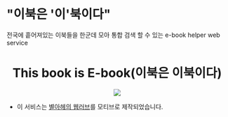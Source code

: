 # "이북은 '이'북이다"

전국에 흩어져있는 이북들을 한군데 모아 통합 검색 할 수 있는 e-book helper web service
<!-- <div align="middle">
<img src="https://github.com/DdukTwiSun/server/blob/master/logo.jpg" height="250px" >
</div> -->

<h1 align="center">This book is E-book(이북은 이북이다)</h1>

<p align="center">
	<a href="https://github.com/DdukTwiSun/server/blob/master/LICENSE"><img src="https://img.shields.io/github/license/mashape/apistatus.svg"></a>	
</p>


* 이 서비스는 [별아헤의 웹러브](http://ebook.starlove.net/)를 모티브로 제작되었습니다.
